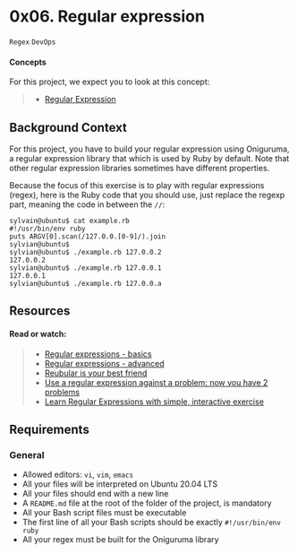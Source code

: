 # 0x06. Regular expression

`Regex`  `DevOps`

#### Concepts
For this project, we expect you to look at this concept:
> - [Regular Expression](https://alx-intranet.hbtn.io/concepts/29)


## Background Context

For this project, you have to build your regular expression using Oniguruma, a regular expression library that which is used by Ruby by default. Note that other regular expression libraries sometimes have different properties.

Because the focus of this exercise is to play with regular expressions (regex), here is the Ruby code that you should use, just replace the regexp part, meaning the code in between the `//`:

	sylvain@ubuntu$ cat example.rb
	#!/usr/bin/env ruby
	puts ARGV[0].scan(/127.0.0.[0-9]/).join
	sylvian@ubuntu$
	sylvian@ubuntu$ ./example.rb 127.0.0.2
	127.0.0.2
	sylvian@ubuntu$ ./example.rb 127.0.0.1
	127.0.0.1
	sylvian@ubuntu$ ./example.rb 127.0.0.a

## Resources
#### Read or watch:
> * [Regular expressions - basics](https://www.slideshare.net/neha_jain/introducing-regular-expressions)
> * [Regular expressions - advanced](https://www.slideshare.net/neha_jain/advanced-regular-expressions-80296518)
> * [Reubular is your best friend](https://rubular.com/)
> * [Use a regular expression against a problem: now you have 2 problems](https://blog.codinghorror.com/regular-expressions-now-you-have-two-problems/)
> * [Learn Regular Expressions with simple, interactive exercise](https://regexone.com/)

## Requirements
### General

- Allowed editors: `vi`, `vim`, `emacs`
- All your files will be interpreted on Ubuntu 20.04 LTS
- All your files should end with a new line
- A `README.md` file at the root of the folder of the project, is mandatory
- All your Bash script files must be executable
- The first line of all your Bash scripts should be exactly `#!/usr/bin/env ruby`
- All your regex must be built for the Oniguruma library

